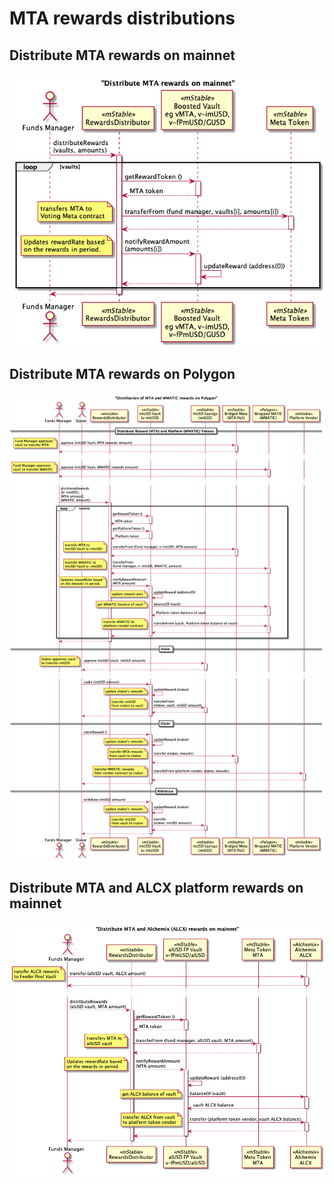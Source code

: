 # MTA rewards distributions

## Distribute MTA rewards on mainnet

![Distribute MTA Mainnet](./distributeRewardsMainnet.png)

## Distribute MTA rewards on Polygon

![Distribute MTA Polygon](./distributeRewardsPolygon.png)

## Distribute MTA and ALCX platform rewards on mainnet

![Distribute MTA and ALCX on Mainnet ](./distributeRewardsMainnetAlchemix.png)
